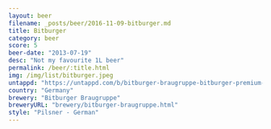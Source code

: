 ```yaml
---
layout: beer
filename: _posts/beer/2016-11-09-bitburger.md
title: Bitburger
category: beer
score: 5
beer-date: "2013-07-19"
desc: "Not my favourite 1L beer"
permalink: /beer/:title.html
img: /img/list/bitburger.jpeg
untappd: "https://untappd.com/b/bitburger-braugruppe-bitburger-premium-pils--premium-beer/17252"
country: "Germany"
brewery: "Bitburger Braugruppe"
breweryURL: "brewery/bitburger-braugruppe.html"
style: "Pilsner - German"
---
```

